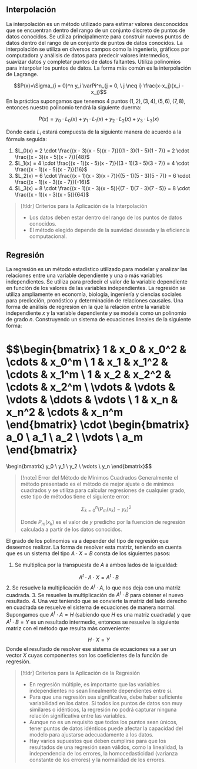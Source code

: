 ## Interpolación

La interpolación es un método utilizado para estimar valores desconocidos que se encuentran dentro del rango de un conjunto discreto de puntos de datos conocidos. Se utiliza principalmente para construir nuevos puntos de datos dentro del rango de un conjunto de puntos de datos conocidos. La interpolación se utiliza en diversos campos como la ingeniería, gráficos por computadora y análisis de datos para predecir valores intermedios, suavizar datos y completar puntos de datos faltantes. Utiliza polinomios para interpolar los puntos de datos. La forma más común es la interpolación de Lagrange.

$$P(x)=\Sigma_{i = 0}^n​ y_i​ \varPi^n_{j = 0, \ j \neq i} \frac{x-x_j}{x_i - x_j}$$
En la práctica supongamos que tenemos 4 puntos $(1, 2), (3,4), (5,6), (7,8)$, entonces nuestro polinomio tendrá la siguiente duerma:

$$P(x) = y_0 \cdot L_0(x) + y_1 \cdot L_1(x)  + y_2 \cdot L_2(x) + y_3 \cdot L_3(x)$$

Donde cada $L_i$ estará compuesta de la siguiente manera de acuerdo a la fórmula seguida:

1. $L_0(x) = 2 \cdot \frac{(x - 3)(x - 5)(x - 7)}{(1 - 3)(1 - 5)(1 - 7)} = 2 \cdot \frac{(x - 3)(x - 5)(x - 7)}{48}$
2. $L_1(x) = 4 \cdot \frac{(x - 1)(x - 5)(x - 7)}{(3 - 1)(3 - 5)(3 - 7)} = 4 \cdot \frac{(x - 1)(x - 5)(x - 7)}{16}$
3. $L_2(x) = 6 \cdot \frac{(x - 1)(x - 3)(x - 7)}{(5 - 1)(5 - 3)(5 - 7)} = 6 \cdot \frac{(x - 1)(x - 3)(x - 7)}{-16}$
4. $L_3(x) = 8 \cdot \frac{(x - 1)(x - 3)(x - 5)}{(7 - 1)(7 - 3)(7 - 5)} = 8 \cdot \frac{(x - 1)(x - 3)(x - 5)}{64}$

>[!tldr] Criterios para la Aplicación de la Interpolación
>- Los datos deben estar dentro del rango de los puntos de datos conocidos.
>- El método elegido depende de la suavidad deseada y la eficiencia computacional.

## Regresión

La regresión es un método estadístico utilizado para modelar y analizar las relaciones entre una variable dependiente y una o más variables independientes. Se utiliza para predecir el valor de la variable dependiente en función de los valores de las variables independientes. La regresión se utiliza ampliamente en economía, biología, ingeniería y ciencias sociales para predicción, pronóstico y determinación de relaciones causales.
Una forma de análisis de regresión en la que la relación entre la variable independiente $x$ y la variable dependiente $y$ se modela como un polinomio de grado $n$. Construyendo un sistema de ecuaciones lineales de la siguiente forma:

$$\begin{bmatrix}
1 & x_0 & x_0^2 & \cdots & x_0^m \\
1 & x_1 & x_1^2 & \cdots & x_1^m \\
1 & x_2 & x_2^2 & \cdots & x_2^m \\
\vdots & \vdots & \vdots & \ddots & \vdots \\
1 & x_n & x_n^2 & \cdots & x_n^m
\end{bmatrix}
\cdot
\begin{bmatrix}
a_0 \\
a_1 \\
a_2 \\
\vdots \\
a_m 
\end{bmatrix}
= 
\begin{bmatrix}
y_0 \\
y_1 \\
y_2 \\
\vdots \\
y_n
\end{bmatrix}$$

>[!note] Error del Método de Mínimos Cuadrados
>Generalmente el método presentado es el método de mejor ajuste o de mínimos cuadrados y se utiliza para calcular regresiones de cualquier grado, este tipo de métodos tiene el siguiente error:
>
>$$\Sigma_{k = 0}^n (P_m(x_k) - y_k)^2$$
>
>Donde $P_m(x_k)$ es el valor de $y$ predicho por la fuención de regresión calculada a partir de los datos conocidos.

El grado de los polinomios va a depender del tipo de regresión que deseemos realizar. La forma de resolver esta matriz, teniendo en cuenta que es un sistema del tipo $A\cdot X = B$ consta de los siguientes pasos:

1. Se multiplica por la transpuesta de $A$ a ambos lados de la igualdad:

$$A^t \cdot A \cdot X = A^t \cdot B$$
2. Se resuelve la multiplicación de $A^t \cdot A$, lo que nos deja con una matriz cuadrada.
3. Se resuelve la multiplicación de $A^t \cdot B$ para obtener el nuevo resultado.
4. Una vez teniendo que se convierte la matriz del lado derecho en cuadrada se resuelve el sistema de ecuaciones de manera normal. Supongamos que $A^t \cdot A = H$ (sabiendo que $H$ es una matriz cuadrada) y que $A^t \cdot B = Y$ es un resultado intermedio, entonces se resuelve la siguiente matriz con el método que resulta más conveniente:

$$H \cdot X = Y$$
Donde el resultado de resolver ese sistema de ecuaciones va a ser un vector $X$ cuyas componentes son los coeficientes de la función de regresión.

>[!tldr] Criterios para la Aplicación de la Regresión
>- En regresión múltiple, es importante que las variables independientes no sean linealmente dependientes entre sí.
>- Para que una regresión sea significativa, debe haber suficiente variabilidad en los datos. Si todos los puntos de datos son muy similares o idénticos, la regresión no podrá capturar ninguna relación significativa entre las variables.
>- Aunque no es un requisito que todos los puntos sean únicos, tener puntos de datos idénticos puede afectar la capacidad del modelo para ajustarse adecuadamente a los datos.
>- Hay varios supuestos que deben cumplirse para que los resultados de una regresión sean válidos, como la linealidad, la independencia de los errores, la homocedasticidad (varianza constante de los errores) y la normalidad de los errores.

